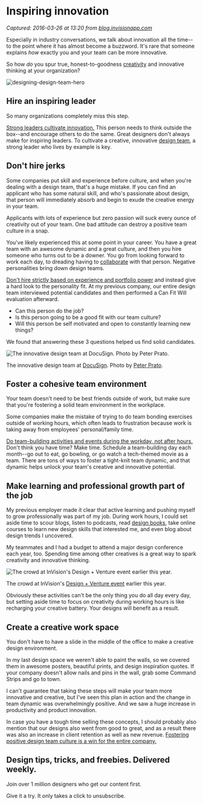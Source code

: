 # Inspiring innovation

_Captured: 2016-03-26 at 13:20 from [blog.invisionapp.com](http://blog.invisionapp.com/inspiring-innovation/)_

Especially in industry conversations, we talk about innovation all the time--to the point where it has almost become a buzzword. It's rare that someone explains _how_ exactly you and your team can be more innovative.

So how _do_ you spur true, honest-to-goodness [creativity](http://blog.invisionapp.com/how-to-have-more-creative-conversations/) and innovative thinking at your organization?

![designing-design-team-hero](http://s3.amazonaws.com/blog.invisionapp.com/uploads/2014/12/designing-design-team-hero.jpg?ver%253D1)

## Hire an inspiring leader

So many organizations completely miss this step.

[Strong leaders cultivate innovation.](https://twitter.com/intent/tweet?text=%22Strong+leaders+cultivate+innovation.%22+http%3A%2F%2Fblog.invisionapp.com%2Finspiring-innovation%2F+via+%40InVisionApp) This person needs to think outside the box--and encourage others to do the same. Great designers don't always make for inspiring leaders. To cultivate a creative, innovative [design team](http://blog.invisionapp.com/how-to-design-your-design-team/), a strong leader who lives by example is key.

## Don't hire jerks 

Some companies put skill and experience before culture, and when you're dealing with a design team, that's a huge mistake. If you can find an applicant who has some natural skill, and who's passionate about design, that person will immediately absorb and begin to exude the creative energy in your team.

Applicants with lots of experience but zero passion will suck every ounce of creativity out of your team. One bad attitude can destroy a positive team culture in a snap.

You've likely experienced this at some point in your career. You have a great team with an awesome dynamic and a great culture, and then you hire someone who turns out to be a downer. You go from looking forward to work each day, to dreading having to [collaborate](http://blog.invisionapp.com/boards-share-design-inspiration-assets/) with that person. Negative personalities bring down design teams.

[Don't hire strictly based on experience and portfolio power](https://twitter.com/intent/tweet?text=%22Don%27t+hire+strictly+based+on+experience+and+portfolio+power%22+http%3A%2F%2Fblog.invisionapp.com%2Finspiring-innovation%2F+via+%40InVisionApp) and instead give a hard look to the personality fit. At my previous company, our entire design team interviewed potential candidates and then performed a Can Fit Will evaluation afterward.

  * Can this person do the job?
  * Is this person going to be a good fit with our team culture?
  * Will this person be self motivated and open to constantly learning new things?

We found that answering these 3 questions helped us find solid candidates.

![The innovative design team at DocuSign. Photo by Peter Prato.](http://s3.amazonaws.com/blog.invisionapp.com/uploads/2015/11/20150902-IMG_2460-peterprato.jpg?ver%253D1)

The innovative design team at [DocuSign](http://blog.invisionapp.com/inside-design-docusign/). Photo by [Peter Prato](http://peterprato.com).

## Foster a cohesive team environment 

Your team doesn't need to be best friends outside of work, but make sure that you're fostering a solid team environment in the workplace.

Some companies make the mistake of trying to do team bonding exercises outside of working hours, which often leads to frustration because work is taking away from employees' personal/family time.

[Do team-building activities and events during the workday, not after hours.](https://twitter.com/intent/tweet?text=%22Do+team-building+activities+and+events+during+the+workday%2C+not+after+hours.%22+http%3A%2F%2Fblog.invisionapp.com%2Finspiring-innovation%2F+via+%40InVisionApp) Don't think you have time? Make time. Schedule a team-building day each month--go out to eat, go bowling, or go watch a tech-themed movie as a team. There are tons of ways to foster a tight-knit team dynamic, and that dynamic helps unlock your team's creative and innovative potential.

## Make learning and professional growth part of the job

My previous employer made it clear that active learning and pushing myself to grow professionally was part of my job. During work hours, I could set aside time to scour blogs, listen to podcasts, read [design books](http://blog.invisionapp.com/whats-on-your-bookshelf-part-1/), take online courses to learn new design skills that interested me, and even blog about design trends I uncovered.

My teammates and I had a budget to attend a major design conference each year, too. Spending time among other creatives is a great way to spark creativity and innovative thinking.

![The crowd at InVision's Design + Venture event earlier this year.](http://s3.amazonaws.com/blog.invisionapp.com/uploads/2015/09/desventcrowd.jpg?ver%253D1)

The crowd at InVision's [Design + Venture event](http://blog.invisionapp.com/design-venture/) earlier this year.

Obviously these activities can't be the only thing you do all day every day, but setting aside time to focus on creativity during working hours is like recharging your creative battery. Your designs will benefit as a result.

## Create a creative work space

You don't have to have a slide in the middle of the office to make a creative design environment.

In my last design space we weren't able to paint the walls, so we covered them in awesome posters, beautiful prints, and design inspiration quotes. If your company doesn't allow nails and pins in the wall, grab some Command Strips and go to town.

I can't guarantee that taking these steps will make your team more innovative and creative, but I've seen this plan in action and the change in team dynamic was overwhelmingly positive. And we saw a huge increase in productivity and product innovation.

In case you have a tough time selling these concepts, I should probably also mention that our designs also went from good to great, and as a result there was also an increase in client retention as well as new revenue. [Fostering positive design team culture is a win for the entire company.](https://twitter.com/intent/tweet?text=%22Fostering+positive+design+team+culture+is+a+win+for+the+entire+company.%22+http%3A%2F%2Fblog.invisionapp.com%2Finspiring-innovation%2F+via+%40InVisionApp)

## Design tips, tricks, and freebies. Delivered weekly.

Join over 1 million designers who get our content first.

Give it a try. It only takes a click to unsubscribe.
